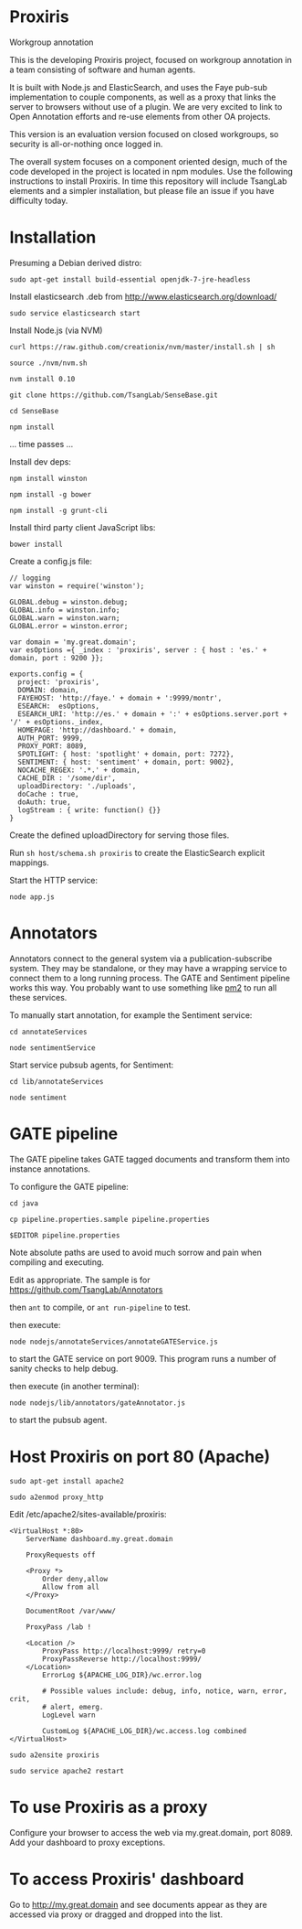 Proxiris
========

Workgroup annotation

This is the developing Proxiris project, focused on workgroup annotation in a
team consisting of software and human agents. 

It is built with Node.js and ElasticSearch, and uses the Faye pub-sub
implementation to couple components, as well as a proxy that links the server
to browsers without use of a plugin. We are very excited to link to Open
Annotation efforts and re-use elements from other OA projects.

This version is an evaluation version focused on closed workgroups, so security
is all-or-nothing once logged in.

The overall system focuses on a component oriented design, much of the code
developed in the project is located in npm modules. Use the following
instructions to install Proxiris. In time this repository will include TsangLab
elements and a simpler installation, but please file an issue if you have
difficulty today.

Installation
========

Presuming a Debian derived distro:

`sudo apt-get install build-essential openjdk-7-jre-headless`

Install elasticsearch .deb from http://www.elasticsearch.org/download/

`sudo service elasticsearch start`

Install Node.js (via NVM)

`curl https://raw.github.com/creationix/nvm/master/install.sh | sh`

`source ./nvm/nvm.sh`

`nvm install 0.10`

`git clone https://github.com/TsangLab/SenseBase.git`

`cd SenseBase`

`npm install`

… time passes …

Install dev deps:

`npm install winston`

`npm install -g bower`

`npm install -g grunt-cli`

Install third party client JavaScript libs:

`bower install`

Create a config.js file:


    // logging
    var winston = require('winston');

    GLOBAL.debug = winston.debug;
    GLOBAL.info = winston.info;
    GLOBAL.warn = winston.warn;
    GLOBAL.error = winston.error;

    var domain = 'my.great.domain';
    var esOptions ={ _index : 'proxiris', server : { host : 'es.' + domain, port : 9200 }};

    exports.config = {
      project: 'proxiris',
      DOMAIN: domain,
      FAYEHOST: 'http://faye.' + domain + ':9999/montr',
      ESEARCH:  esOptions,
      ESEARCH_URI: 'http://es.' + domain + ':' + esOptions.server.port + '/' + esOptions._index,
      HOMEPAGE: 'http://dashboard.' + domain,
      AUTH_PORT: 9999,
      PROXY_PORT: 8089,
      SPOTLIGHT: { host: 'spotlight' + domain, port: 7272},
      SENTIMENT: { host: 'sentiment' + domain, port: 9002},
      NOCACHE_REGEX: '.*.' + domain,
      CACHE_DIR : '/some/dir',
      uploadDirectory: './uploads',
      doCache : true,
      doAuth: true,
      logStream : { write: function() {}}
    }

Create the defined uploadDirectory for serving those files.

Run `sh host/schema.sh proxiris` to create the ElasticSearch explicit mappings.

Start the HTTP service:

`node app.js`

Annotators
========

Annotators connect to the general system via a publication-subscribe system.
They may be standalone, or they may have a wrapping service to connect them to
a long running process. The GATE and Sentiment pipeline works this way. You
probably want to use something like [pm2](https://github.com/Unitech/pm2) to run all these services.

To manually start annotation, for example the Sentiment service:

`cd annotateServices`

`node sentimentService` 

Start service pubsub agents, for Sentiment:

`cd lib/annotateServices`

`node sentiment`

GATE pipeline
========

The GATE pipeline takes GATE tagged documents and transform them into instance annotations.

To configure the GATE pipeline:

`cd java`

`cp pipeline.properties.sample pipeline.properties`

`$EDITOR pipeline.properties`

Note absolute paths are used to avoid much sorrow and pain when compiling and executing.

Edit as appropriate. The sample is for https://github.com/TsangLab/Annotators

then `ant` to compile, or `ant run-pipeline` to test.

then execute:

`node nodejs/annotateServices/annotateGATEService.js`

to start the GATE service on port 9009. This program runs a number of sanity checks to help debug.

then execute (in another terminal):

`node nodejs/lib/annotators/gateAnnotator.js`

to start the pubsub agent.

Host Proxiris on port 80 (Apache)
========

`sudo apt-get install apache2`

`sudo a2enmod proxy_http`

Edit /etc/apache2/sites-available/proxiris:

    <VirtualHost *:80>
        ServerName dashboard.my.great.domain

        ProxyRequests off

        <Proxy *>
            Order deny,allow
            Allow from all
        </Proxy>

        DocumentRoot /var/www/

        ProxyPass /lab !

        <Location />
            ProxyPass http://localhost:9999/ retry=0
            ProxyPassReverse http://localhost:9999/
        </Location>
            ErrorLog ${APACHE_LOG_DIR}/wc.error.log

            # Possible values include: debug, info, notice, warn, error, crit,
            # alert, emerg.
            LogLevel warn

            CustomLog ${APACHE_LOG_DIR}/wc.access.log combined
    </VirtualHost>

`sudo a2ensite proxiris`

`sudo service apache2 restart`

To use Proxiris as a proxy
========

Configure your browser to access the web via my.great.domain, port 8089. Add your dashboard to proxy exceptions.

To access Proxiris' dashboard
========

Go to http://my.great.domain and see documents appear as they are accessed via proxy or dragged and dropped into the list.


